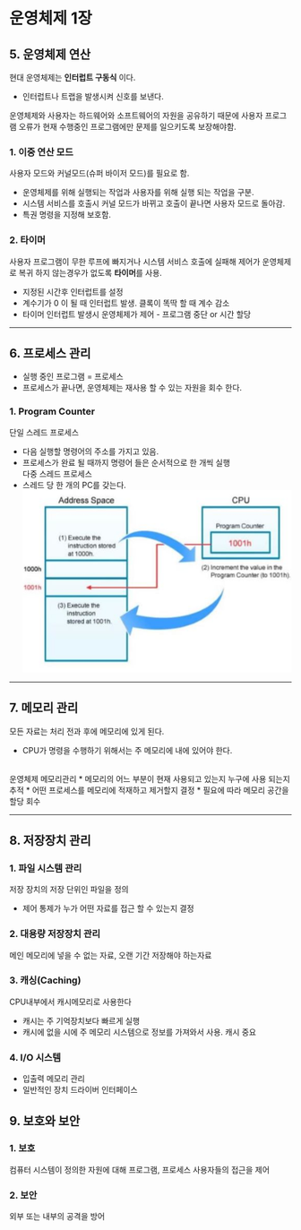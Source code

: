 # 운영체제 1장

## 5. 운영체제 연산
현대 운영체제는 **인터럽트 구동식** 이다.
* 인터럽트나 트랩을 발생시켜 신호를 보낸다.

운영체제와 사용자는 하드웨어와 소프트웨어의 자원을 공유하기 때문에 사용자 프로그램 오류가 현재 수행중인 프로그램에만 
문제를 일으키도록 보장해야함.

### 1. 이중 연산 모드
사용자 모드와 커널모드(슈퍼 바이저 모드)를 필요로 함.
* 운영체제를 위해 실행되는 작업과 사용자를 위해 실행 되는 작업을 구분.
* 시스템 서비스를 호출시 커널 모드가 바뀌고 호출이 끝나면 사용자 모드로 돌아감.
* 특권 명령을 지정해 보호함.

### 2. 타이머
사용자 프로그램이 무한 루프에 빠지거나 시스템 서비스 호출에 실패해 제어가 운영체제로 복귀 하지 않는경우가 없도록
**타이머**를 사용.
* 지정된 시간후 인터럽트를 설정
* 계수기가 0 이 될 때 인터럽트 발생. 클록이 똑딱 할 때 계수 감소
* 타이머 인터럽트 발생시 운영체제가 제어 - 프로그램 중단 or 시간 할당

<hr>

## 6. 프로세스 관리
* 실행 중인 프로그램 = 프로세스
* 프로세스가 끝나면, 운영체제는 재사용 할 수 있는 자원을 회수 한다.

### 1. Program Counter
단일 스레드 프로세스
* 다음 실행할 명령어의 주소를 가지고 있음.
* 프로세스가 완료 될 때까지 명령어 들은 순서적으로 한 개씩 실행<br>
다중 스레드 프로세스 
* 스레드 당 한 개의 PC를 갖는다.
![PC](./Image/2/2-1.JPG)<br>

<hr>

## 7. 메모리 관리
모든 자료는 처리 전과 후에 메모리에 있게 된다.
* CPU가 명령을 수행하기 위해서는 주 메모리에 내에 있어야 한다.
<br>
운영체제 메모리관리
* 메모리의 어느 부분이 현재 사용되고 있는지 누구에 사용 되는지 추적
* 어떤 프로세스를 메모리에 적재하고 제거할지 결정
* 필요에 따라 메모리 공간을 할당 회수

<hr>

## 8. 저장장치 관리

### 1. 파일 시스템 관리
저장 장치의 저장 단위인 파일을 정의
* 제어 통제가 누가 어떤 자료를 접근 할 수 있는지 결정

### 2. 대용량 저장장치 관리
메인 메모리에 넣을 수 없는 자료, 오랜 기간 저장해야 하는자료

### 3. 캐싱(Caching)
CPU내부에서 캐시메모리로 사용한다
* 캐시는 주 기억장치보다 빠르게 실행
* 캐시에 없을 시에 주 메모리 시스템으로 정보를 가져와서 사용.
캐시 중요

### 4. I/O 시스템
* 입출력 메모리 관리
* 일반적인 장치 드라이버 인터페이스

## 9. 보호와 보안

### 1. 보호
컴퓨터 시스템이 정의한 자원에 대해 프로그램, 프로세스 사용자들의 접근을 제어

### 2. 보안
외부 또는 내부의 공격을 방어

